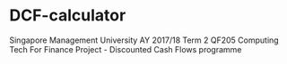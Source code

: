 # DCF-calculator
Singapore Management University 
AY 2017/18 Term 2
QF205 Computing Tech For Finance Project - Discounted Cash Flows programme
